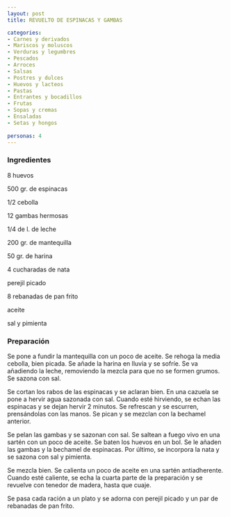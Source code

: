 ```yaml
---
layout: post
title: REVUELTO DE ESPINACAS Y GAMBAS

categories:
- Carnes y derivados
- Mariscos y moluscos
- Verduras y legumbres
- Pescados
- Arroces
- Salsas
- Postres y dulces
- Huevos y lacteos
- Pastas
- Entrantes y bocadillos
- Frutas
- Sopas y cremas
- Ensaladas
- Setas y hongos
 
personas: 4 
---
```

<h3>Ingredientes</h3>
8 huevos

500 gr. de espinacas

1/2 cebolla

12 gambas hermosas

1/4 de l. de leche

200 gr. de mantequilla

50 gr. de harina

4 cucharadas de nata

perejil picado

8 rebanadas de pan frito

aceite

sal y pimienta

<h3>Preparación</h3>
Se pone a fundir la mantequilla con un poco de aceite. Se rehoga la media cebolla, bien picada. Se añade la harina en lluvia y se sofríe. Se va añadiendo la leche, removiendo la mezcla para que no se formen grumos. Se sazona con sal.

Se cortan los rabos de las espinacas y se aclaran bien. En una cazuela se pone a hervir agua sazonada con sal. Cuando esté hirviendo, se echan las espinacas y se dejan hervir 2 minutos. Se refrescan y se escurren, prensándolas con las manos. Se pican y se mezclan con la bechamel anterior.

Se pelan las gambas y se sazonan con sal. Se saltean a fuego vivo en una sartén con un poco de aceite. Se baten los huevos en un bol. Se le añaden las gambas y la bechamel de espinacas. Por último, se incorpora la nata y se sazona con sal y pimienta.

Se mezcla bien. Se calienta un poco de aceite en una sartén antiadherente. Cuando esté caliente, se echa la cuarta parte de la preparación y se revuelve con tenedor de madera, hasta que cuaje.

Se pasa cada ración a un plato y se adorna con perejil picado y un par de rebanadas de pan frito.

